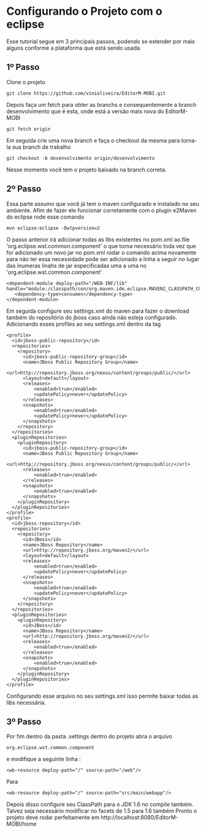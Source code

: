 Configurando o Projeto com o eclipse
===

Esse tutorial segue em 3 principais passos, podendo se estender por mais alguns conforme a plataforma que está sendo usada.



1º Passo 
---------------------------

Clone o projeto 

    git clone https://github.com/vinioliveira/EditorM-MOBI.git

Depois faça um fetch para obter as branchs e consequentemente a branch 
desenvolvimento que é esta, onde está a versão mais nova do EditorM-MOBI

    git fetch origin 

Em seguida crie uma nova branch e faça o checkout da mesma para torna-la 
sua branch de trabalho 
  
    git checkout -b desenvolvimento origin/desenvolvimento 

Nesse momento você tem o projeto baixado na branch correta. 


2º Passo
---------------------------

Essa parte assumo que você já tem o maven configurado e instalado no seu 
ambiente. Afim de fazer ele funcionar corretamente com o plugin e2Maven 
do eclipse rode esse comando 
  
    mvn eclipse:eclipse -Dwtpversion=2

O passo anterior irá adicionar todas as libs existentes no pom.xml ao file 'org.eclipse.wst.common.component' 
o que torna necessário toda vez que for adicionado um novo jar no pom.xml rodar o comando acima novamente
para não ter essa necessidade pode ser adicionado a linha a seguir no lugar das inumeras linahs de jar
especificadas uma a uma no 'org.eclipse.wst.common.component' 

    <dependent-module deploy-path="/WEB-INF/lib" handle="module:/classpath/con/org.maven.ide.eclipse.MAVEN2_CLASSPATH_CONTAINER">
       <dependency-type>consumes</dependency-type>
    </dependent-module>

Em seguida configure seu settings.xml do maven para fazer o download também do 
repositório do jboss caso ainda não esteja configurado. Adicionando esses profiles
ao seu settings.xml dentro da tag <profiles></profiles>

    <profile>
      <id>jboss-public-repository</id>	
      <repositories>
        <repository>
          <id>jboss-public-repository-group</id>
          <name>JBoss Public Repository Group</name>
          <url>http://repository.jboss.org/nexus/content/groups/public/</url>
          <layout>default</layout>
          <releases>
	          <enabled>true</enabled>
	          <updatePolicy>never</updatePolicy>
          </releases>
          <snapshots>
	          <enabled>true</enabled>
	          <updatePolicy>never</updatePolicy>
          </snapshots>
        </repository>
      </repositories>
      <pluginRepositories>
        <pluginRepository>
          <id>jboss-public-repository-group</id>
          <name>JBoss Public Repository Group</name>
          <url>http://repository.jboss.org/nexus/content/groups/public/</url>
          <releases>
	          <enabled>true</enabled>
          </releases>
          <snapshots>
	          <enabled>true</enabled>
          </snapshots>
        </pluginRepository>
      </pluginRepositories>
    </profile>
    <profile>
      <id>jboss-repository</id>	
      <repositories>
        <repository>
          <id>JBoss</id>
          <name>JBoss Repository</name>
          <url>http://repository.jboss.org/maven2/</url>
          <layout>default</layout>
          <releases>
	          <enabled>true</enabled>
	          <updatePolicy>never</updatePolicy>
          </releases>
          <snapshots>
	          <enabled>true</enabled>
	          <updatePolicy>never</updatePolicy>
          </snapshots>
        </repository>
      </repositories>
      <pluginRepositories>
        <pluginRepository>
          <id>JBoss</id>
          <name>JBoss Repository</name>
          <url>http://repository.jboss.org/maven2/</url>
          <releases>
	          <enabled>true</enabled>
          </releases>
          <snapshots>
	          <enabled>true</enabled>
          </snapshots>
        </pluginRepository>
      </pluginRepositories>
    </profile>

Configurando esse arquivo no seu settings.xml isso permite baixar todas as libs necessária. 



3º Passo 
---------------------------

Por fim dentro da pasta .settings dentro do projeto abra o arquivo 

    org.eclipse.wst.common.component 

e modifique a seguinte linha : 

    <wb-resource deploy-path="/" source-path="/web"/>

Para 

    <wb-resource deploy-path="/" source-path="src/main/webapp"/>

Depois disso configure seu ClassPath para o JDK 1.6 no compile também. Talvez seja necessário modificar no facets de 1.5 para 1.6 também 
Pronto o projeto deve rodar perfeitamente em http://localhost:8080/EditorM-MOBI/home
